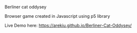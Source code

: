 Berliner cat oddysey

Browser game created in Javascript using p5 library

Live Demo here: https://arekiu.github.io/Berliner-Cat-Oddysey/
